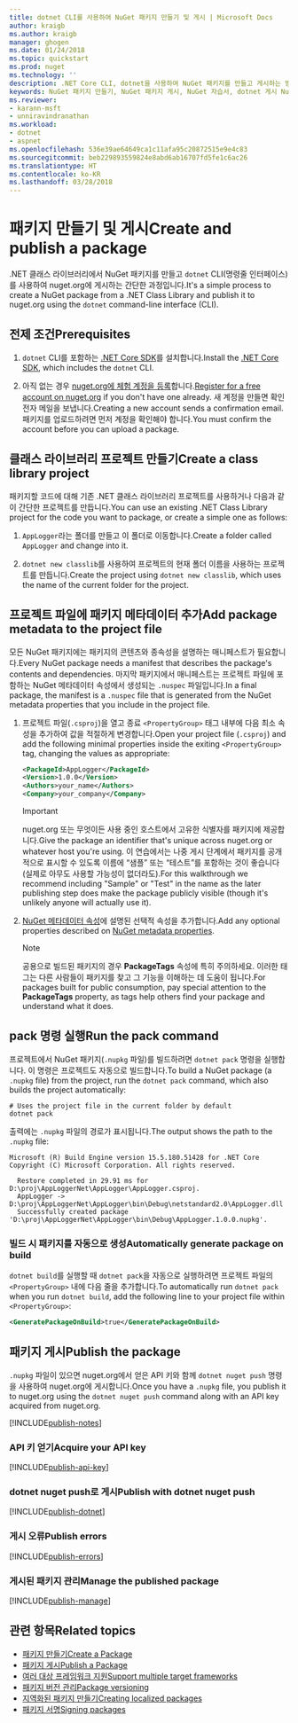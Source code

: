 ```yaml
---
title: dotnet CLI를 사용하여 NuGet 패키지 만들기 및 게시 | Microsoft Docs
author: kraigb
ms.author: kraigb
manager: ghogen
ms.date: 01/24/2018
ms.topic: quickstart
ms.prod: nuget
ms.technology: ''
description: .NET Core CLI, dotnet을 사용하여 NuGet 패키지를 만들고 게시하는 방법에 대한 연습 자습서입니다.
keywords: NuGet 패키지 만들기, NuGet 패키지 게시, NuGet 자습서, dotnet 게시 NuGet 패키지
ms.reviewer:
- karann-msft
- unniravindranathan
ms.workload:
- dotnet
- aspnet
ms.openlocfilehash: 536e39ae64649ca1c11afa95c20872515e9e4c83
ms.sourcegitcommit: beb229893559824e8abd6ab16707fd5fe1c6ac26
ms.translationtype: HT
ms.contentlocale: ko-KR
ms.lasthandoff: 03/28/2018
---
```

# <a name="create-and-publish-a-package"></a><span data-ttu-id="28a2e-104">패키지 만들기 및 게시</span><span class="sxs-lookup"><span data-stu-id="28a2e-104">Create and publish a package</span></span>

<span data-ttu-id="28a2e-105">.NET 클래스 라이브러리에서 NuGet 패키지를 만들고 `dotnet` CLI(명령줄 인터페이스)를 사용하여 nuget.org에 게시하는 간단한 과정입니다.</span><span class="sxs-lookup"><span data-stu-id="28a2e-105">It's a simple process to create a NuGet package from a .NET Class Library and publish it to nuget.org using the `dotnet` command-line interface (CLI).</span></span>

## <a name="prerequisites"></a><span data-ttu-id="28a2e-106">전제 조건</span><span class="sxs-lookup"><span data-stu-id="28a2e-106">Prerequisites</span></span>

1. <span data-ttu-id="28a2e-107">`dotnet` CLI를 포함하는 [.NET Core SDK](https://www.microsoft.com/net/download/)를 설치합니다.</span><span class="sxs-lookup"><span data-stu-id="28a2e-107">Install the [.NET Core SDK](https://www.microsoft.com/net/download/), which includes the `dotnet` CLI.</span></span>

1. <span data-ttu-id="28a2e-108">아직 없는 경우 [nuget.org에 체험 계정을 등록](https://www.nuget.org/users/account/LogOn?returnUrl=%2F)합니다.</span><span class="sxs-lookup"><span data-stu-id="28a2e-108">[Register for a free account on nuget.org](https://www.nuget.org/users/account/LogOn?returnUrl=%2F) if you don't have one already.</span></span> <span data-ttu-id="28a2e-109">새 계정을 만들면 확인 전자 메일을 보냅니다.</span><span class="sxs-lookup"><span data-stu-id="28a2e-109">Creating a new account sends a confirmation email.</span></span> <span data-ttu-id="28a2e-110">패키지를 업로드하려면 먼저 계정을 확인해야 합니다.</span><span class="sxs-lookup"><span data-stu-id="28a2e-110">You must confirm the account before you can upload a package.</span></span>

## <a name="create-a-class-library-project"></a><span data-ttu-id="28a2e-111">클래스 라이브러리 프로젝트 만들기</span><span class="sxs-lookup"><span data-stu-id="28a2e-111">Create a class library project</span></span>

<span data-ttu-id="28a2e-112">패키지할 코드에 대해 기존 .NET 클래스 라이브러리 프로젝트를 사용하거나 다음과 같이 간단한 프로젝트를 만듭니다.</span><span class="sxs-lookup"><span data-stu-id="28a2e-112">You can use an existing .NET Class Library project for the code you want to package, or create a simple one as follows:</span></span>

1. <span data-ttu-id="28a2e-113">`AppLogger`라는 폴더를 만들고 이 폴더로 이동합니다.</span><span class="sxs-lookup"><span data-stu-id="28a2e-113">Create a folder called `AppLogger` and change into it.</span></span>

1. <span data-ttu-id="28a2e-114">`dotnet new classlib`를 사용하여 프로젝트의 현재 폴더 이름을 사용하는 프로젝트를 만듭니다.</span><span class="sxs-lookup"><span data-stu-id="28a2e-114">Create the project using `dotnet new classlib`, which uses the name of the current folder for the project.</span></span>

## <a name="add-package-metadata-to-the-project-file"></a><span data-ttu-id="28a2e-115">프로젝트 파일에 패키지 메타데이터 추가</span><span class="sxs-lookup"><span data-stu-id="28a2e-115">Add package metadata to the project file</span></span>

<span data-ttu-id="28a2e-116">모든 NuGet 패키지에는 패키지의 콘텐츠와 종속성을 설명하는 매니페스트가 필요합니다.</span><span class="sxs-lookup"><span data-stu-id="28a2e-116">Every NuGet package needs a manifest that describes the package's contents and dependencies.</span></span> <span data-ttu-id="28a2e-117">마지막 패키지에서 매니페스트는 프로젝트 파일에 포함하는 NuGet 메타데이터 속성에서 생성되는 `.nuspec` 파일입니다.</span><span class="sxs-lookup"><span data-stu-id="28a2e-117">In a final package, the manifest is a `.nuspec` file that is generated from the NuGet metadata properties that you include in the project file.</span></span>

1. <span data-ttu-id="28a2e-118">프로젝트 파일(`.csproj`)을 열고 종료 `<PropertyGroup>` 태그 내부에 다음 최소 속성을 추가하여 값을 적절하게 변경합니다.</span><span class="sxs-lookup"><span data-stu-id="28a2e-118">Open your project file (`.csproj`) and add the following minimal properties inside the exiting `<PropertyGroup>` tag, changing the values as appropriate:</span></span>

    ```xml
    <PackageId>AppLogger</PackageId>
    <Version>1.0.0</Version>
    <Authors>your_name</Authors>
    <Company>your_company</Company>
    ```

    > [!Important]
    > <span data-ttu-id="28a2e-119">nuget.org 또는 무엇이든 사용 중인 호스트에서 고유한 식별자를 패키지에 제공합니다.</span><span class="sxs-lookup"><span data-stu-id="28a2e-119">Give the package an identifier that's unique across nuget.org or whatever host you're using.</span></span> <span data-ttu-id="28a2e-120">이 연습에서는 나중 게시 단계에서 패키지를 공개적으로 표시할 수 있도록 이름에 “샘플” 또는 “테스트”를 포함하는 것이 좋습니다(실제로 아무도 사용할 가능성이 없더라도).</span><span class="sxs-lookup"><span data-stu-id="28a2e-120">For this walkthrough we recommend including "Sample" or "Test" in the name as the later publishing step does make the package publicly visible (though it's unlikely anyone will actually use it).</span></span>

1. <span data-ttu-id="28a2e-121">[NuGet 메타데이터 속성](/dotnet/core/tools/csproj#nuget-metadata-properties)에 설명된 선택적 속성을 추가합니다.</span><span class="sxs-lookup"><span data-stu-id="28a2e-121">Add any optional properties described on [NuGet metadata properties](/dotnet/core/tools/csproj#nuget-metadata-properties).</span></span>

    > [!Note]
    > <span data-ttu-id="28a2e-122">공용으로 빌드된 패키지의 경우 **PackageTags** 속성에 특히 주의하세요. 이러한 태그는 다른 사람들이 패키지를 찾고 그 기능을 이해하는 데 도움이 됩니다.</span><span class="sxs-lookup"><span data-stu-id="28a2e-122">For packages built for public consumption, pay special attention to the **PackageTags** property, as tags help others find your package and understand what it does.</span></span>

## <a name="run-the-pack-command"></a><span data-ttu-id="28a2e-123">pack 명령 실행</span><span class="sxs-lookup"><span data-stu-id="28a2e-123">Run the pack command</span></span>

<span data-ttu-id="28a2e-124">프로젝트에서 NuGet 패키지(`.nupkg` 파일)를 빌드하려면 `dotnet pack` 명령을 실행합니다. 이 명령은 프로젝트도 자동으로 빌드합니다.</span><span class="sxs-lookup"><span data-stu-id="28a2e-124">To build a NuGet package (a `.nupkg` file) from the project, run the `dotnet pack` command, which also builds the project automatically:</span></span>

```cli
# Uses the project file in the current folder by default
dotnet pack
```

<span data-ttu-id="28a2e-125">출력에는 `.nupkg` 파일의 경로가 표시됩니다.</span><span class="sxs-lookup"><span data-stu-id="28a2e-125">The output shows the path to the `.nupkg` file:</span></span>

```output
Microsoft (R) Build Engine version 15.5.180.51428 for .NET Core
Copyright (C) Microsoft Corporation. All rights reserved.

  Restore completed in 29.91 ms for D:\proj\AppLoggerNet\AppLogger\AppLogger.csproj.
  AppLogger -> D:\proj\AppLoggerNet\AppLogger\bin\Debug\netstandard2.0\AppLogger.dll
  Successfully created package 'D:\proj\AppLoggerNet\AppLogger\bin\Debug\AppLogger.1.0.0.nupkg'.
```

### <a name="automatically-generate-package-on-build"></a><span data-ttu-id="28a2e-126">빌드 시 패키지를 자동으로 생성</span><span class="sxs-lookup"><span data-stu-id="28a2e-126">Automatically generate package on build</span></span>

<span data-ttu-id="28a2e-127">`dotnet build`를 실행할 때 `dotnet pack`을 자동으로 실행하려면 프로젝트 파일의 `<PropertyGroup>` 내에 다음 줄을 추가합니다.</span><span class="sxs-lookup"><span data-stu-id="28a2e-127">To automatically run `dotnet pack` when you run `dotnet build`, add the following line to your project file within `<PropertyGroup>`:</span></span>

```xml
<GeneratePackageOnBuild>true</GeneratePackageOnBuild>
```

## <a name="publish-the-package"></a><span data-ttu-id="28a2e-128">패키지 게시</span><span class="sxs-lookup"><span data-stu-id="28a2e-128">Publish the package</span></span>

<span data-ttu-id="28a2e-129">`.nupkg` 파일이 있으면 nuget.org에서 얻은 API 키와 함께 `dotnet nuget push` 명령을 사용하여 nuget.org에 게시합니다.</span><span class="sxs-lookup"><span data-stu-id="28a2e-129">Once you have a `.nupkg` file, you publish it to nuget.org using the `dotnet nuget push` command along with an API key acquired from nuget.org.</span></span>

[!INCLUDE[publish-notes](includes/publish-notes.md)]

### <a name="acquire-your-api-key"></a><span data-ttu-id="28a2e-130">API 키 얻기</span><span class="sxs-lookup"><span data-stu-id="28a2e-130">Acquire your API key</span></span>

[!INCLUDE[publish-api-key](includes/publish-api-key.md)]

### <a name="publish-with-dotnet-nuget-push"></a><span data-ttu-id="28a2e-131">dotnet nuget push로 게시</span><span class="sxs-lookup"><span data-stu-id="28a2e-131">Publish with dotnet nuget push</span></span>

[!INCLUDE[publish-dotnet](includes/publish-dotnet.md)]

### <a name="publish-errors"></a><span data-ttu-id="28a2e-132">게시 오류</span><span class="sxs-lookup"><span data-stu-id="28a2e-132">Publish errors</span></span>

[!INCLUDE[publish-errors](includes/publish-errors.md)]

### <a name="manage-the-published-package"></a><span data-ttu-id="28a2e-133">게시된 패키지 관리</span><span class="sxs-lookup"><span data-stu-id="28a2e-133">Manage the published package</span></span>

[!INCLUDE[publish-manage](includes/publish-manage.md)]

## <a name="related-topics"></a><span data-ttu-id="28a2e-134">관련 항목</span><span class="sxs-lookup"><span data-stu-id="28a2e-134">Related topics</span></span>

- [<span data-ttu-id="28a2e-135">패키지 만들기</span><span class="sxs-lookup"><span data-stu-id="28a2e-135">Create a Package</span></span>](../create-packages/creating-a-package.md)
- [<span data-ttu-id="28a2e-136">패키지 게시</span><span class="sxs-lookup"><span data-stu-id="28a2e-136">Publish a Package</span></span>](../create-packages/publish-a-package.md)
- [<span data-ttu-id="28a2e-137">여러 대상 프레임워크 지원</span><span class="sxs-lookup"><span data-stu-id="28a2e-137">Support multiple target frameworks</span></span>](../create-packages/supporting-multiple-target-frameworks.md)
- [<span data-ttu-id="28a2e-138">패키지 버전 관리</span><span class="sxs-lookup"><span data-stu-id="28a2e-138">Package versioning</span></span>](../reference/package-versioning.md)
- [<span data-ttu-id="28a2e-139">지역화된 패키지 만들기</span><span class="sxs-lookup"><span data-stu-id="28a2e-139">Creating localized packages</span></span>](../create-packages/creating-localized-packages.md)
- [<span data-ttu-id="28a2e-140">패키지 서명</span><span class="sxs-lookup"><span data-stu-id="28a2e-140">Signing packages</span></span>](../create-packages/Sign-a-package.md)
